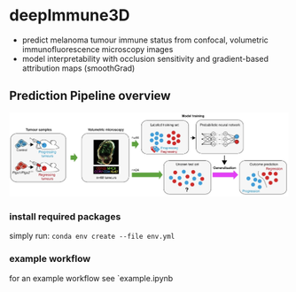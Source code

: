 # deepImmune3D
- predict melanoma tumour immune status from confocal, volumetric immunofluorescence microscopy images
- model interpretability with occlusion sensitivity and gradient-based attribution maps (smoothGrad)

## Prediction Pipeline overview
![Alt text](pipeline.png?raw=true "Title")


### install required packages
simply run: `conda env create --file env.yml`

### example workflow
for an example workflow see `example.ipynb
